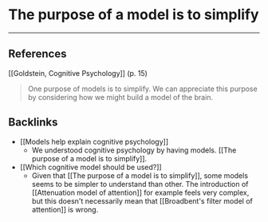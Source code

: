 # The purpose of a model is to simplify
- - -
## References
[[Goldstein, Cognitive Psychology]] (p. 15)
> One purpose of models is to simplify. We can appreciate this purpose by considering how we might build a model of the brain.

## Backlinks
* [[Models help explain cognitive psychology]]
	* We understood cognitive psychology by having models. [[The purpose of a model is to simplify]].
* [[Which cognitive model should be used?]]
	* Given that [[The purpose of a model is to simplify]], some models seems to be simpler to understand than other. The introduction of [[Attenuation model of attention]] for example feels very complex, but this doesn't necessarily mean that [[Broadbent's filter model of attention]] is wrong.

<!-- #evergreen -->

<!-- {BearID:C23B78FA-CD81-4DF9-B165-3FC57E12E763-64008-00000175F3BA56C6} -->
